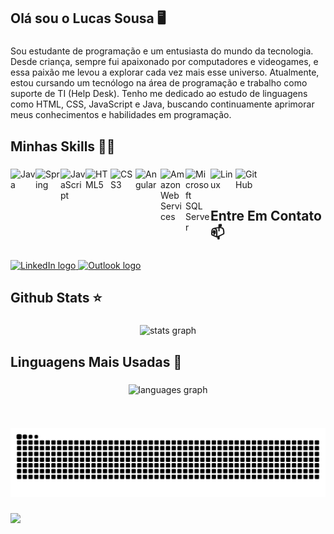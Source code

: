 <h2 align="left">Olá sou o Lucas Sousa 🖥️</h2>

###

<p align="left">Sou estudante de programação e um entusiasta do mundo da tecnologia. Desde criança, sempre fui apaixonado por computadores e videogames, e essa paixão me levou a explorar cada vez mais esse universo. Atualmente, estou cursando um tecnólogo na área de programação e trabalho como suporte de TI (Help Desk). Tenho me dedicado ao estudo de linguagens como HTML, CSS, JavaScript e Java, buscando continuamente aprimorar meus conhecimentos e habilidades em programação.</p>

###

<h2 align="left">Minhas Skills 🚀🚀</h2>

###

<a href="https://www.java.com" target="_blank">
  <img align="left" title="Java" alt="Java" width="40px" src="https://cdn.jsdelivr.net/gh/devicons/devicon/icons/java/java-original.svg" />
</a>
<a href="https://spring.io" target="_blank">
  <img align="left" title="Spring" alt="Spring" width="40px" src="https://cdn.jsdelivr.net/gh/devicons/devicon/icons/spring/spring-original.svg" />
</a>
<a href="https://developer.mozilla.org/en-US/docs/Web/JavaScript" target="_blank">
  <img align="left" title="JavaScript" alt="JavaScript" width="40px" src="https://cdn.jsdelivr.net/gh/devicons/devicon/icons/javascript/javascript-original.svg" />
</a>
<a href="https://developer.mozilla.org/en-US/docs/Web/HTML" target="_blank">
  <img align="left" title="HTML5" alt="HTML5" width="40px" src="https://cdn.jsdelivr.net/gh/devicons/devicon/icons/html5/html5-original.svg" />
</a>
<a href="https://developer.mozilla.org/en-US/docs/Web/CSS" target="_blank">
  <img align="left" title="CSS3" alt="CSS3" width="40px" src="https://cdn.jsdelivr.net/gh/devicons/devicon/icons/css3/css3-original.svg" />
</a>
<a href="https://angular.io/" target="_blank">
  <img align="left" title="Angular" alt="Angular" width="40px" src="https://cdn.jsdelivr.net/gh/devicons/devicon/icons/angularjs/angularjs-original.svg" />
</a>
<a href="https://aws.amazon.com/" target="_blank">
  <img align="left" title="AWS" alt="Amazon Web Services" width="40px" src="https://skillicons.dev/icons?i=aws" />
</a>
<a href="https://learn.microsoft.com/en-us/sql/" target="_blank">
  <img align="left" title="SQL Server" alt="Microsoft SQL Server" width="40px" src="https://cdn.jsdelivr.net/gh/devicons/devicon/icons/microsoftsqlserver/microsoftsqlserver-plain.svg" />
</a>
<a href="https://www.linux.org/" target="_blank">
  <img align="left" title="Linux" alt="Linux" width="40px" src="https://cdn.jsdelivr.net/gh/devicons/devicon/icons/linux/linux-original.svg" />
</a>
<a href="https://github.com" target="_blank">
  <img align="left" title="GitHub" alt="GitHub" width="40px" src="https://skillicons.dev/icons?i=github" />
</a>

<br><br>


<h2 align="left">Entre Em Contato 📫</h2>

###

<div align="left">
  <a href="https://www.linkedin.com/in/lucas-sousa-da-rocha/" target="_blank">
  <img src="https://img.shields.io/static/v1?message=LinkedIn&logo=linkedin&label=&color=0077B5&logoColor=white&labelColor=&style=for-the-badge" height="35" alt="LinkedIn logo" />
</a>
<a href="mailto:lucas.rocha2021@outlook.com" target="_blank">
  <img src="https://img.shields.io/static/v1?message=Outlook&logo=microsoft-outlook&label=&color=0078D4&logoColor=white&labelColor=&style=for-the-badge" height="35" alt="Outlook logo" />
</a>

</div>

###

<h2 align="left">Github Stats ⭐</h2>

###

<div align="center">
  <img src="https://github-readme-stats.vercel.app/api?username=Lucas-Sousa-Rocha&title=false&hide_rank=false&show_icons=true&include_all_commits=true&count_private=true&disable_animations=false&theme=dracula&locale=en&hide_border=false" height="200" alt="stats graph"  />
</div>

###

<h2 align="left">Linguagens Mais Usadas 📖</h2>

###

<div align="center">
  <img src="https://github-readme-stats.vercel.app/api/top-langs?username=Lucas-Sousa-Rocha&locale=pt-br&hide_title=false&layout=compact&card_width=320&langs_count=5&theme=dracula&hide_border=false&order=2" height="250" alt="languages graph"  />
</div>

###



<br clear="both">

![Snake animation](https://github.com/Lucas-Sousa-Rocha/Lucas-Sousa-Rocha/blob/output/snake.svg)


###

###

<img align="left" height="200" src="https://media0.giphy.com/media/v1.Y2lkPTc5MGI3NjExYzZzM2Z1amJibDYwN3Nkb3k1cHZzMDRob3hta2o0OWkwaGlmeXVscCZlcD12MV9pbnRlcm5hbF9naWZfYnlfaWQmY3Q9Zw/jTNG3RF6EwbkpD4LZx/giphy.gif"  />

###
